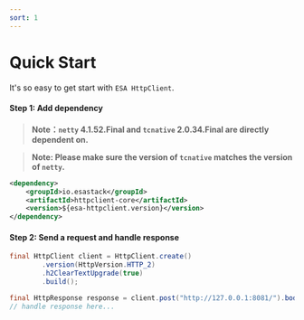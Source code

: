 ```yaml
---
sort: 1
---
```


# Quick Start
It's so easy to get start with `ESA HttpClient`.

#### Step 1: Add dependency
> **Note：`netty` 4.1.52.Final and `tcnative` 2.0.34.Final are directly dependent on.**

> **Note: Please make sure the version of `tcnative` matches the version of `netty`.**


```xml
<dependency>
    <groupId>io.esastack</groupId>
    <artifactId>httpclient-core</artifactId>
    <version>${esa-httpclient.version}</version>
</dependency>
```

#### Step 2: Send a request and handle response
```java
final HttpClient client = HttpClient.create()
        .version(HttpVersion.HTTP_2)
        .h2ClearTextUpgrade(true)
        .build();

final HttpResponse response = client.post("http://127.0.0.1:8081/").body("Hello Server".getBytes()).execute().get();
// handle response here...
```
